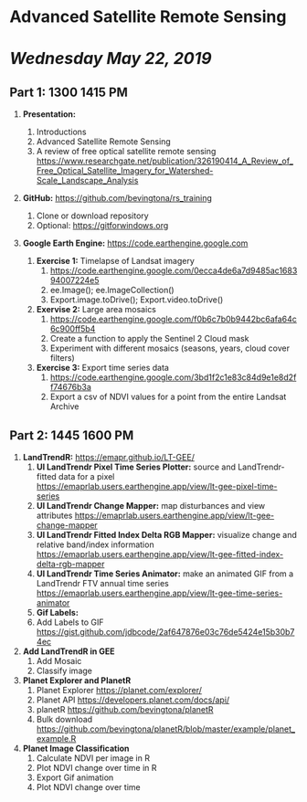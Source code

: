 # Advanced Satellite Remote Sensing 
# *Wednesday May 22, 2019*

## Part 1: 1300 1415 PM

1. **Presentation:**
   1. Introductions
   1. Advanced Satellite Remote Sensing
   1. A review of free optical satellite remote sensing https://www.researchgate.net/publication/326190414_A_Review_of_Free_Optical_Satellite_Imagery_for_Watershed-Scale_Landscape_Analysis 

1. **GitHub:** https://github.com/bevingtona/rs_training
   1. Clone or download repository
   1. Optional: https://gitforwindows.org
1. **Google Earth Engine:** https://code.earthengine.google.com
   1. **Exercise 1:** Timelapse of Landsat imagery
      1. https://code.earthengine.google.com/0ecca4de6a7d9485ac168394007224e5
      1. ee.Image(); ee.ImageCollection()
      1. Export.image.toDrive(); Export.video.toDrive() 
   1. **Exervise 2:** Large area mosaics
      1. https://code.earthengine.google.com/f0b6c7b0b9442bc6afa64c6c900ff5b4
      1. Create a function to apply the Sentinel 2 Cloud mask 
      1. Experiment with different mosaics (seasons, years, cloud cover filters)
   1. **Exercise 3:** Export time series data 
      1. https://code.earthengine.google.com/3bd1f2c1e83c84d9e1e8d2ff74676b3a
      1. Export a csv of NDVI values for a point from the entire Landsat Archive

## Part 2: 1445 1600 PM

1. **LandTrendR:** https://emapr.github.io/LT-GEE/
   1. **UI LandTrendr Pixel Time Series Plotter:** source and LandTrendr-fitted data for a pixel https://emaprlab.users.earthengine.app/view/lt-gee-pixel-time-series
   1. **UI LandTrendr Change Mapper:** map disturbances and view attributes https://emaprlab.users.earthengine.app/view/lt-gee-change-mapper
   1. **UI LandTrendr Fitted Index Delta RGB Mapper:** visualize change and relative band/index information https://emaprlab.users.earthengine.app/view/lt-gee-fitted-index-delta-rgb-mapper
   1. **UI LandTrendr Time Series Animator:** make an animated GIF from a LandTrendr FTV annual time series https://emaprlab.users.earthengine.app/view/lt-gee-time-series-animator
   1. **Gif Labels:**
   1. Add Labels to GIF https://gist.github.com/jdbcode/2af647876e03c76de5424e15b30b74ec
1. **Add LandTrendR in GEE** 
   1. Add Mosaic
   1. Classify image
1. **Planet Explorer and PlanetR**
   1. Planet Explorer https://planet.com/explorer/
   1. Planet API https://developers.planet.com/docs/api/  
   1. planetR https://github.com/bevingtona/planetR
   1. Bulk download https://github.com/bevingtona/planetR/blob/master/example/planet_example.R
1. **Planet Image Classification**
   1. Calculate NDVI per image in R
   1. Plot NDVI change over time in R
   1. Export Gif animation
   1. Plot NDVI change over time